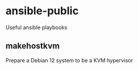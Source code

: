 # ansible-public

Useful ansible playbooks

## makehostkvm

Prepare a Debian 12 system to be a KVM hypervisor
